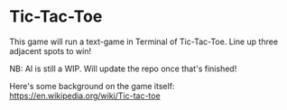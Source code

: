 # Tic-Tac-Toe

This game will run a text-game in Terminal of Tic-Tac-Toe.  Line up three adjacent spots to win!  

NB:  AI is still a WIP.  Will update the repo once that's finished!  

Here's some background on the game itself:  https://en.wikipedia.org/wiki/Tic-tac-toe
